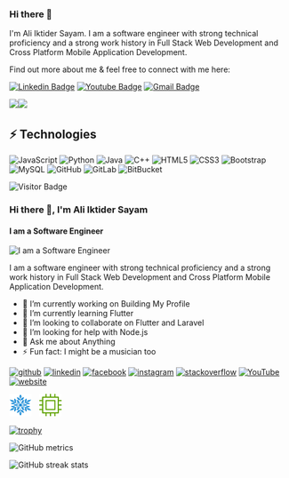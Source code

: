 ### Hi there 👋
I'm Ali Iktider Sayam. I am a software engineer with strong technical proficiency and a strong work history in Full Stack Web Development and Cross Platform Mobile Application Development.

Find out more about me & feel free to connect with me here:

[![Linkedin Badge](https://img.shields.io/badge/-anirudhemmadi-blue?style=flat-square&logo=Linkedin&logoColor=white&link=https://www.linkedin.com/in/anirudhemmadi/)](https://www.linkedin.com/in/anirudhemmadi/)
[![Youtube Badge](https://img.shields.io/badge/-koolkanna-darkred?style=flat-square&logo=youtube&logoColor=white&link=https://www.youtube.com/c/koolkanna)](https://www.youtube.com/c/koolkanna)
[![Gmail Badge](https://img.shields.io/badge/-kanna6501@gmail.com-c14438?style=flat-square&logo=Gmail&logoColor=white&link=mailto:kanna6501@gmail.com)](mailto:kanna6501@gmail.com)


<a href="https://www.aisayam.com/"><img height="170px" src="https://github-readme-stats.vercel.app/api?username=sayam56&hide_title=false&hide_border=true&show_icons=true&line_height=21&theme=material-palenight" /><!-- wi*quL3fcV --><img height="170px" src="https://github-readme-stats.vercel.app/api/top-langs/?username=sayam56&hide=html&hide_title=false&hide_border=true&layout=compact&theme=material-palenight" /></a>

## ⚡ Technologies

![JavaScript](https://img.shields.io/badge/-JavaScript-black?style=flat-square&logo=javascript)
![Python](https://img.shields.io/badge/-Python-black?style=flat-square&logo=Python)
![Java](https://img.shields.io/badge/-java-E34A86?style=flat-square&logo=java)
![C++](https://img.shields.io/badge/-C++-00599C?style=flat-square&logo=c)
![HTML5](https://img.shields.io/badge/-HTML5-E34F26?style=flat-square&logo=html5&logoColor=white)
![CSS3](https://img.shields.io/badge/-CSS3-1572B6?style=flat-square&logo=css3)
![Bootstrap](https://img.shields.io/badge/-Bootstrap-563D7C?style=flat-square&logo=bootstrap)
![MySQL](https://img.shields.io/badge/-MySQL-black?style=flat-square&logo=mysql)
![GitHub](https://img.shields.io/badge/-GitHub-181717?style=flat-square&logo=github)
![GitLab](https://img.shields.io/badge/-GitLab-FCA121?style=flat-square&logo=gitlab)
![BitBucket](https://img.shields.io/badge/-BitBucket-darkblue?style=flat-square&logo=bitbucket)



![Visitor Badge](https://visitor-badge.laobi.icu/badge?page_id=sayam56)

<!--
**sayam56/sayam56** is a ✨ _special_ ✨ repository because its `README.md` (this file) appears on your GitHub profile.

Here are some ideas to get you started:

- 🔭 I’m currently working on ...
- 🌱 I’m currently learning ...
- 👯 I’m looking to collaborate on ...
- 🤔 I’m looking for help with ...
- 💬 Ask me about ...
- 📫 How to reach me: ...
- 😄 Pronouns: ...
- ⚡ Fun fact: ...
-->


### Hi there 👋, I'm Ali Iktider Sayam
#### I am a Software Engineer
![I am a Software Engineer](https://arturssmirnovs.github.io/github-profile-readme-generator/images/banner.png)

I am a software engineer with strong technical proficiency and a strong work history in Full Stack Web Development and Cross Platform Mobile Application Development.

- 🔭 I’m currently working on Building My Profile 
- 🌱 I’m currently learning Flutter 
- 👯 I’m looking to collaborate on Flutter and Laravel 
- 🤔 I’m looking for help with Node.js 
- 💬 Ask me about Anything 
- ⚡ Fun fact: I might be a musician too 


[<img src='https://cdn.jsdelivr.net/npm/simple-icons@3.0.1/icons/github.svg' alt='github' height='40' style='backgroung-color:white'>](https://github.com/sayam56)  [<img src='https://cdn.jsdelivr.net/npm/simple-icons@3.0.1/icons/linkedin.svg' alt='linkedin' height='40' fill="#000000">](https://www.linkedin.com/in/ali-iktider-sayam//)  [<img src='https://cdn.jsdelivr.net/npm/simple-icons@3.0.1/icons/facebook.svg' alt='facebook' height='40' fill="#000000">](https://www.facebook.com/aisayam/)  [<img src='https://cdn.jsdelivr.net/npm/simple-icons@3.0.1/icons/instagram.svg' alt='instagram' height='40' fill="#000000">](https://www.instagram.com/sayam56/)  [<img src='https://cdn.jsdelivr.net/npm/simple-icons@3.0.1/icons/stackoverflow.svg' alt='stackoverflow' height='40' fill="#000000">](https://stackoverflow.com/users/14703616/ali-iktider-sayam)  [<img src='https://cdn.jsdelivr.net/npm/simple-icons@3.0.1/icons/youtube.svg' alt='YouTube' height='40' fill="#000000">](https://www.youtube.com/channel/UClxr3PyRixkohkelry7yvDQ)  [<img src='https://cdn.jsdelivr.net/npm/simple-icons@3.0.1/icons/icloud.svg' alt='website' height='40' fill="#000000">](https://aisayam.com/)  

<a href='https://archiveprogram.github.com/'><img src='https://raw.githubusercontent.com/acervenky/animated-github-badges/master/assets/acbadge.gif' width='40' height='40'></a> <a href='https://docs.github.com/en/developers'><img src='https://raw.githubusercontent.com/acervenky/animated-github-badges/master/assets/devbadge.gif' width='40' height='40'></a> 

[![trophy](https://github-profile-trophy.vercel.app/?username=sayam56)](https://github.com/ryo-ma/github-profile-trophy)

![GitHub metrics](https://metrics.lecoq.io/sayam56)  

![GitHub streak stats](https://github-readme-streak-stats.herokuapp.com/?user=sayam56)  

